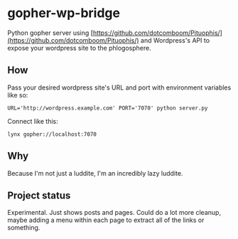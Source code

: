 # gopher-wp-bridge

Python gopher server using [https://github.com/dotcomboom/Pituophis/](https://github.com/dotcomboom/Pituophis/) and Wordpress's API to expose your wordpress site to the phlogosphere.

## How

Pass your desired wordpress site's URL and port with environment variables like so:

`URL='http://wordpress.example.com' PORT='7070' python server.py`

Connect like this:

`lynx gopher://localhost:7070`

## Why

Because I'm not just a luddite, I'm an incredibly lazy luddite.

## Project status

Experimental. Just shows posts and pages. Could do a lot more cleanup, maybe adding a menu within each page to extract all of the links or something.
